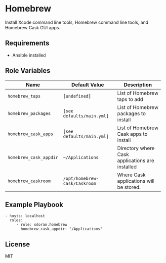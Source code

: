 Homebrew
=========

Install Xcode command line tools, Homebrew command line tools, and Homebrew Cask GUI apps.

Requirements
------------

- Ansible installed

Role Variables
--------------
| Name              | Default Value       | Description          |
|-------------------|---------------------|----------------------|
| `homebrew_taps` | `[undefined]` | List of Homebrew taps to add |
| `homebrew_packages` | `[see defaults/main.yml]` | List of Homebrew packages to install |
| `homebrew_cask_apps` | `[see defaults/main.yml]` | List of Homebrew Cask apps to install |
| `homebrew_cask_appdir` | `~/Applications` | Directory where Cask applications are installed |
| `homebrew_caskroom` | `/opt/homebrew-cask/Caskroom` | Where Cask applications will be stored. |

Example Playbook
----------------


    - hosts: localhost
      roles:
         - role: sdoran.homebrew
           homebrew_cask_appdir: "/Applications"

License
-------

MIT
